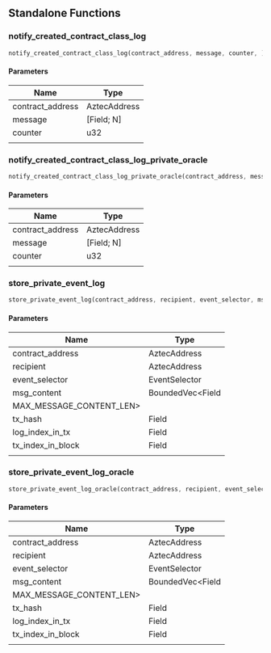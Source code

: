 ## Standalone Functions

### notify_created_contract_class_log

```rust
notify_created_contract_class_log(contract_address, message, counter, );
```

#### Parameters
| Name | Type |
| --- | --- |
| contract_address | AztecAddress |
| message | [Field; N] |
| counter | u32 |
|  |  |

### notify_created_contract_class_log_private_oracle

```rust
notify_created_contract_class_log_private_oracle(contract_address, message, counter, );
```

#### Parameters
| Name | Type |
| --- | --- |
| contract_address | AztecAddress |
| message | [Field; N] |
| counter | u32 |
|  |  |

### store_private_event_log

```rust
store_private_event_log(contract_address, recipient, event_selector, msg_content, MAX_MESSAGE_CONTENT_LEN>, tx_hash, log_index_in_tx, tx_index_in_block, );
```

#### Parameters
| Name | Type |
| --- | --- |
| contract_address | AztecAddress |
| recipient | AztecAddress |
| event_selector | EventSelector |
| msg_content | BoundedVec&lt;Field |
| MAX_MESSAGE_CONTENT_LEN&gt; |  |
| tx_hash | Field |
| log_index_in_tx | Field |
| tx_index_in_block | Field |
|  |  |

### store_private_event_log_oracle

```rust
store_private_event_log_oracle(contract_address, recipient, event_selector, msg_content, MAX_MESSAGE_CONTENT_LEN>, tx_hash, log_index_in_tx, tx_index_in_block, );
```

#### Parameters
| Name | Type |
| --- | --- |
| contract_address | AztecAddress |
| recipient | AztecAddress |
| event_selector | EventSelector |
| msg_content | BoundedVec&lt;Field |
| MAX_MESSAGE_CONTENT_LEN&gt; |  |
| tx_hash | Field |
| log_index_in_tx | Field |
| tx_index_in_block | Field |
|  |  |

